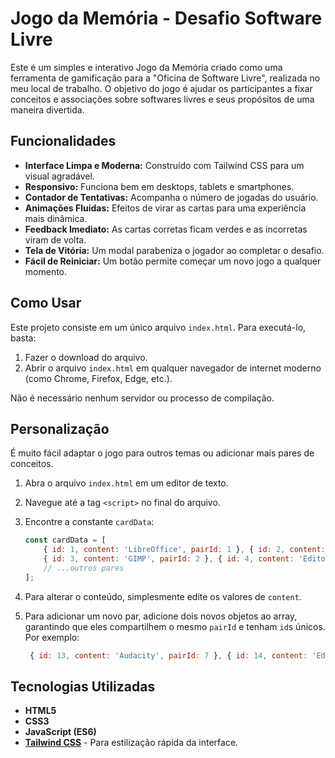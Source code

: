 # Jogo da Memória - Desafio Software Livre

Este é um simples e interativo Jogo da Memória criado como uma ferramenta de gamificação para a "Oficina de Software Livre", realizada no meu local de trabalho. O objetivo do jogo é ajudar os participantes a fixar conceitos e associações sobre softwares livres e seus propósitos de uma maneira divertida.

##  Funcionalidades

- **Interface Limpa e Moderna:** Construído com Tailwind CSS para um visual agradável.
- **Responsivo:** Funciona bem em desktops, tablets e smartphones.
- **Contador de Tentativas:** Acompanha o número de jogadas do usuário.
- **Animações Fluidas:** Efeitos de virar as cartas para uma experiência mais dinâmica.
- **Feedback Imediato:** As cartas corretas ficam verdes e as incorretas viram de volta.
- **Tela de Vitória:** Um modal parabeniza o jogador ao completar o desafio.
- **Fácil de Reiniciar:** Um botão permite começar um novo jogo a qualquer momento.

##  Como Usar

Este projeto consiste em um único arquivo `index.html`. Para executá-lo, basta:

1.  Fazer o download do arquivo.
2.  Abrir o arquivo `index.html` em qualquer navegador de internet moderno (como Chrome, Firefox, Edge, etc.).

Não é necessário nenhum servidor ou processo de compilação.

##  Personalização

É muito fácil adaptar o jogo para outros temas ou adicionar mais pares de conceitos.

1.  Abra o arquivo `index.html` em um editor de texto.
2.  Navegue até a tag `<script>` no final do arquivo.
3.  Encontre a constante `cardData`:

    ```javascript
    const cardData = [
        { id: 1, content: 'LibreOffice', pairId: 1 }, { id: 2, content: 'Pacote de Escritório', pairId: 1 },
        { id: 3, content: 'GIMP', pairId: 2 }, { id: 4, content: 'Editor de Imagens', pairId: 2 },
        // ...outros pares
    ];
    ```

4.  Para alterar o conteúdo, simplesmente edite os valores de `content`.
5.  Para adicionar um novo par, adicione dois novos objetos ao array, garantindo que eles compartilhem o mesmo `pairId` e tenham `id`s únicos. Por exemplo:

    ```javascript
     { id: 13, content: 'Audacity', pairId: 7 }, { id: 14, content: 'Editor de Áudio', pairId: 7 },
    ```

##  Tecnologias Utilizadas

- **HTML5**
- **CSS3**
- **JavaScript (ES6)**
- **[Tailwind CSS](https://tailwindcss.com/)** - Para estilização rápida da interface.

